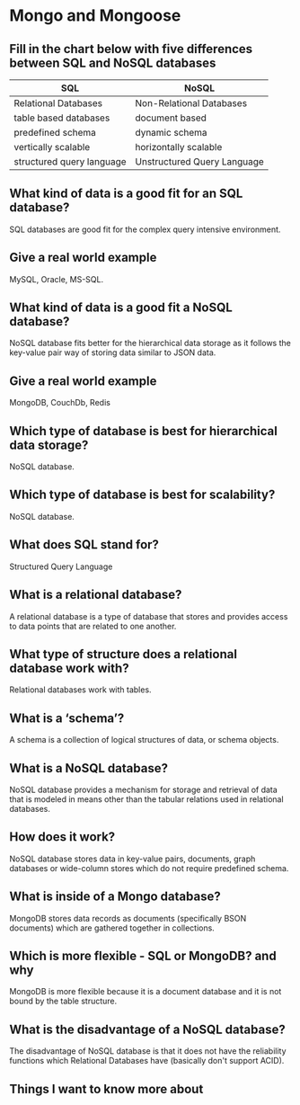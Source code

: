 # Mongo and Mongoose

## Fill in the chart below with five differences between SQL and NoSQL databases

| SQL                       | NoSQL                       |
| ------------------------- | --------------------------- |
| Relational Databases      | Non-Relational Databases    |
| table based databases     | document based              |
| predefined schema         | dynamic schema              |
| vertically scalable       | horizontally scalable       |
| structured query language | Unstructured Query Language |

## What kind of data is a good fit for an SQL database?

SQL databases are good fit for the complex query intensive environment.

## Give a real world example

MySQL, Oracle, MS-SQL.

## What kind of data is a good fit a NoSQL database?

NoSQL database fits better for the hierarchical data storage as it follows the key-value pair way of storing data similar to JSON data.

## Give a real world example

MongoDB, CouchDb, Redis

## Which type of database is best for hierarchical data storage?

NoSQL database.

## Which type of database is best for scalability?

NoSQL database.

## What does SQL stand for?

Structured Query Language

## What is a relational database?

A relational database is a type of database that stores and provides access to data points that are related to one another.

## What type of structure does a relational database work with?

Relational databases work with tables.

## What is a ‘schema’?

A schema is a collection of logical structures of data, or schema objects.

## What is a NoSQL database?

NoSQL database provides a mechanism for storage and retrieval of data that is modeled in means other than the tabular relations used in relational databases.

## How does it work?

NoSQL database stores data in key-value pairs, documents, graph databases or wide-column stores which do not require predefined schema.

## What is inside of a Mongo database?

MongoDB stores data records as documents (specifically BSON documents) which are gathered together in collections.

## Which is more flexible - SQL or MongoDB? and why

MongoDB is more flexible because it is a document database and it is not bound by the table structure.

## What is the disadvantage of a NoSQL database?

The disadvantage of NoSQL database is that it does not have the reliability functions which Relational Databases have (basically don't support ACID).

## Things I want to know more about
